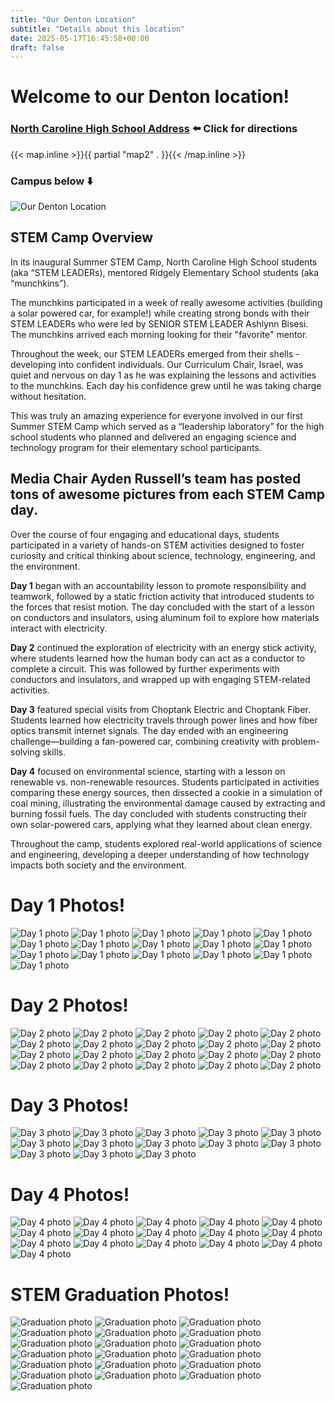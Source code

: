 ```yaml
---
title: "Our Denton Location"
subtitle: "Details about this location"
date: 2025-05-17T16:45:58+00:00
draft: false
---
```


# Welcome to our Denton location!

### [North Caroline High School Address](https://maps.app.goo.gl/Z87x6BBp8oUJchT59) **⬅️ Click for directions**

{{< map.inline >}}{{ partial "map2" . }}{{< /map.inline >}}

### Campus below ⬇️

![Our Denton Location](/img/NorthCarolineHighSchool.jpg)

## STEM Camp Overview

In its inaugural Summer STEM Camp, North Caroline High School students (aka “STEM LEADERs), mentored Ridgely Elementary School students (aka “munchkins”).

The munchkins participated in a week of really awesome activities (building a solar powered car, for example!) while creating strong bonds with their STEM LEADERs who were led by SENIOR STEM LEADER Ashlynn Bisesi. The munchkins arrived each morning looking for their "favorite" mentor. 

Throughout the week, our STEM LEADERs emerged from their shells - developing into confident individuals. Our Curriculum Chair, Israel, was quiet and nervous on day 1 as he was explaining the lessons and activities to the munchkins. Each day his confidence grew until he was taking charge without hesitation. 

This was truly an amazing experience for everyone involved in our first Summer STEM Camp which served as a “leadership laboratory” for the high school students who planned and delivered an engaging science and technology program for their elementary school participants.

Media Chair Ayden Russell’s team has posted tons of awesome pictures from each STEM Camp day.
---
Over the course of four engaging and educational days, students participated in a variety of hands-on STEM activities designed to foster curiosity and critical thinking about science, technology, engineering, and the environment.

**Day 1** began with an accountability lesson to promote responsibility and teamwork, followed by a static friction activity that introduced students to the forces that resist motion. The day concluded with the start of a lesson on conductors and insulators, using aluminum foil to explore how materials interact with electricity.

**Day 2** continued the exploration of electricity with an energy stick activity, where students learned how the human body can act as a conductor to complete a circuit. This was followed by further experiments with conductors and insulators, and wrapped up with engaging STEM-related activities.

**Day 3** featured special visits from Choptank Electric and Choptank Fiber. Students learned how electricity travels through power lines and how fiber optics transmit internet signals. The day ended with an engineering challenge—building a fan-powered car, combining creativity with problem-solving skills.

**Day 4** focused on environmental science, starting with a lesson on renewable vs. non-renewable resources. Students participated in activities comparing these energy sources, then dissected a cookie in a simulation of coal mining, illustrating the environmental damage caused by extracting and burning fossil fuels. The day concluded with students constructing their own solar-powered cars, applying what they learned about clean energy.

Throughout the camp, students explored real-world applications of science and engineering, developing a deeper understanding of how technology impacts both society and the environment.

# Day 1 Photos!

![Day 1 photo](/img/Day1image.jpeg)
![Day 1 photo](/img/Day1image2.jpeg)
![Day 1 photo](/img/IMG_4774.jpeg)
![Day 1 photo](/img/Day1image4.jpeg)
![Day 1 photo](/img/Day1image5.jpeg)
![Day 1 photo](/img/Day1image6.jpeg)
![Day 1 photo](/img/Day1image7.jpeg)
![Day 1 photo](/img/Day1image10.jpeg)
![Day 1 photo](/img/Day1image11.jpeg)
![Day 1 photo](/img/Day1image12.jpeg)
![Day 1 photo](/img/Day1image13.jpeg)
![Day 1 photo](/img/Day1image14.jpeg)
![Day 1 photo](/img/Day1image15.jpeg)
![Day 1 photo](/img/Day1image16.jpeg)
![Day 1 photo](/img/Day1image17.jpeg)
![Day 1 photo](/img/Day1image18.jpeg)

# Day 2 Photos!

![Day 2 photo](/img/Day2image1.jpeg)
![Day 2 photo](/img/Day2image2.jpeg)
![Day 2 photo](/img/Day2image3.jpeg)
![Day 2 photo](/img/Day2image4.jpeg)
![Day 2 photo](/img/Day2image5.jpeg)
![Day 2 photo](/img/Day2image6.jpeg)
![Day 2 photo](/img/Day2image7.jpeg)
![Day 2 photo](/img/Day2image8.jpeg)
![Day 2 photo](/img/Day2image9.jpeg)
![Day 2 photo](/img/Day2image10.jpeg)
![Day 2 photo](/img/Day2image11.jpeg)
![Day 2 photo](/img/Day2image12.jpeg)
![Day 2 photo](/img/Day2image13.jpeg)
![Day 2 photo](/img/Day2image14.jpeg)
![Day 2 photo](/img/Day2image15.jpeg)
![Day 2 photo](/img/Day2image16.jpeg)
![Day 2 photo](/img/Day2image18.jpeg)
![Day 2 photo](/img/Day2image19.jpeg)
![Day 2 photo](/img/Day2image20.jpeg)
![Day 2 photo](/img/Day2image21.jpeg)

# Day 3 Photos!

![Day 3 photo](/img/Day3image1.jpeg)
![Day 3 photo](/img/Day3image2.jpeg)
![Day 3 photo](/img/Day3image3.jpeg)
![Day 3 photo](/img/Day3image4.jpeg)
![Day 3 photo](/img/Day3image5.jpeg)
![Day 3 photo](/img/Day3image6.jpeg)
![Day 3 photo](/img/Day3image7.jpeg)
![Day 3 photo](/img/Day3image8.jpeg)
![Day 3 photo](/img/Day3image9.jpeg)
![Day 3 photo](/img/Day3image10.jpeg)
![Day 3 photo](/img/Day3image11.jpeg)
![Day 3 photo](/img/Day3image12.jpeg)
![Day 3 photo](/img/Day3image13.jpeg)

# Day 4 Photos!

![Day 4 photo](/img/Day4image1.jpeg)
![Day 4 photo](/img/Day4image2.jpeg)
![Day 4 photo](/img/Day4image2.jpeg)
![Day 4 photo](/img/Day4image3.jpeg)
![Day 4 photo](/img/Day4image4.jpeg)
![Day 4 photo](/img/Day4image5.jpeg)
![Day 4 photo](/img/Day4image6.jpeg)
![Day 4 photo](/img/Day4image14.jpeg)
![Day 4 photo](/img/Day4image15.jpeg)
![Day 4 photo](/img/Day4image7.jpeg)
![Day 4 photo](/img/Day4image8.jpeg)
![Day 4 photo](/img/Day4image9.jpeg)
![Day 4 photo](/img/Day4image10.jpeg)
![Day 4 photo](/img/Day4image11.jpeg)
![Day 4 photo](/img/Day4image12.jpeg)
![Day 4 photo](/img/Day4image13.jpeg)

# STEM Graduation Photos!

![Graduation photo](/img/STEMGraduationimage16.jpeg)
![Graduation photo](/img/STEMGraduationimage17.jpeg)
![Graduation photo](/img/STEMGraduationimage18.jpeg)
![Graduation photo](/img/STEMGraduationimage19.jpeg)
![Graduation photo](/img/STEMGraduationimage1.jpeg)
![Graduation photo](/img/STEMGraduationimage2.jpeg)
![Graduation photo](/img/STEMGraduationimage3.jpeg)
![Graduation photo](/img/STEMGraduationimage4.jpeg)
![Graduation photo](/img/STEMGraduationimage5.jpeg)
![Graduation photo](/img/STEMGraduationimage6.jpeg)
![Graduation photo](/img/STEMGraduationimage7.jpeg)
![Graduation photo](/img/STEMGraduationimage8.jpeg)
![Graduation photo](/img/STEMGraduationimage9.jpeg)
![Graduation photo](/img/STEMGraduationimage10.jpeg)
![Graduation photo](/img/STEMGraduationimage11.jpeg)
![Graduation photo](/img/STEMGraduationimage12.jpeg)
![Graduation photo](/img/STEMGraduationimage13.jpeg)
![Graduation photo](/img/STEMGraduationimage14.jpeg)
![Graduation photo](/img/STEMGraduationimage15.jpeg)

